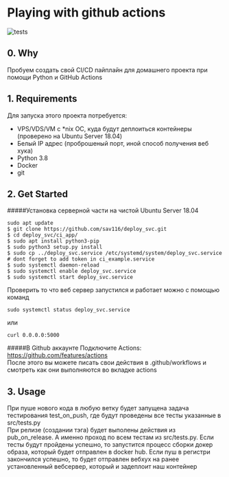 # Playing with github actions
![tests](https://github.com/sav116/deploy_svc/actions/workflows/test_on_push.yaml/badge.svg)
## 0. Why
Пробуем создать свой CI/CD пайплайн для домашнего проекта при помощи Python и GitHub Actions<br/>


## 1. Requirements
Для запуска этого проекта потребуется:
- VPS/VDS/VM с *nix ОС, куда будут деплоиться контейнеры (проверено на Ubuntu Server 18.04)
- Белый IP адрес (проброшеный порт, иной способ получения веб хука)
- Python 3.8
- Docker
- git
## 2. Get Started
#####Установка серверной части на чистой Ubuntu Server 18.04
```shell script
sudo apt update
$ git clone https://github.com/sav116/deploy_svc.git
$ cd deploy_svc/ci_app/
$ sudo apt install python3-pip
$ sudo python3 setup.py install
$ sudo cp ../deploy_svc.service /etc/systemd/system/deploy_svc.service
# dont forget to add token in ci_example.service
$ sudo systemctl daemon-reload
$ sudo systemctl enable deploy_svc.service
$ sudo systemctl start deploy_svc.service
```

Проверить то что веб сервер запустился и работает можно с помощью команд
```shell script
sudo systemctl status deploy_svc.service
```
или
```shell script
curl 0.0.0.0:5000
```
#####В Github аккаунте
Подключите Actions: https://github.com/features/actions<br/>
После этого вы можете писать свои действия в .github/workflows и смотреть как они выполняются во вкладке actions

## 3. Usage
При пуше нового кода в любую ветку будет запущена задача тестирования test_on_push, где будут проведены все тесты указанные в src/tests.py<br/>
При релизе (создании тэга) будет выполены действия из pub_on_release. А именно проход по всем тестам из src/tests.py. Если тесты будут пройдены успешно, то запустится процесс 
сборки докер образа, который будет отправлен в docker hub. Если пуш в регистри закончился успешно,
то будет отправлен вебхух на ранее установленный вебсервер, который и задеплоит наш контейнер

